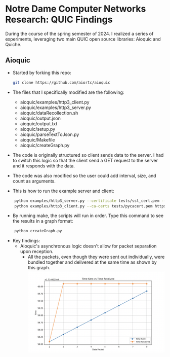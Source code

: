 # Notre Dame Computer Networks Research: QUIC Findings

During the course of the spring semester of 2024. I realized a series of experiments, leveraging two main QUIC open source libraries: Aioquic and Quiche. 

## Aioquic
- Started by forking this repo:
    ```bash
    git clone https://github.com/aiortc/aioquic
    ```

- The files that I specifically modified are the following:
    - aioquic/examples/http3_client.py 
    - aioquic/examples/http3_server.py
    - aioquic/dataRecollection.sh
    - aioquic/output.json
    - aioquic/output.txt
    - aioquic/setup.py
    - aioquic/parseTextToJson.py
    - aioquic/Makefile
    - aioquic/createGraph.py


- The code is originally structured so client sends data to the server. I had to switch this logic so that the client send a GET request to the server and it responds with the data. 
- The code was also modified so the user could add interval, size, and count as arguments. 

- This is how to run the example server and client:
```bash
    python examples/http3_server.py --certificate tests/ssl_cert.pem --private-key tests/ssl_key.pem -interval 0.250 -size 100 -count
    python examples/http3_client.py --ca-certs tests/pycacert.pem https://localhost:4433/
```
- By running make, the scripts will run in order. Type this command to see the results in a graph format:
```bash
    python createGraph.py
```

- Key findings:
    - Aioquic's asynchronous logic doesn't allow for packet separation upon reception. 
        - All the packets, even though they were sent out individually, were bundled together and delivered at the same time as shown by this graph. 
        ![image](aioquic_graph.png)









